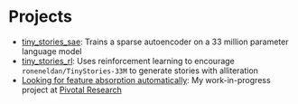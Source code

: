 # Projects

- [tiny_stories_sae](https://sae.ehrenborg.dev/): Trains a sparse autoencoder on a 33 million parameter language model
- [tiny_stories_rl](https://rl.ehrenborg.dev/): Uses reinforcement learning to encourage `roneneldan/TinyStories-33M` to generate stories with alliteration
- [Looking for feature absorption automatically](https://docs.google.com/document/d/13CzUE_NEe3XFLxCDx4L-BDk90nw3D_2uf7cs5zY7Pxo): My work-in-progress project at [Pivotal Research](https://www.pivotal-research.org/)

